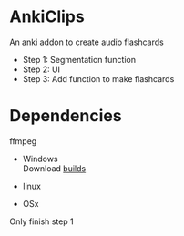 # AnkiClips
An anki addon to create audio flashcards
- Step 1: Segmentation function
- Step 2: UI
- Step 3: Add function to make flashcards

# Dependencies
ffmpeg

- Windows  
Download [builds](https://ffmpeg.zeranoe.com/builds/)

- linux
- OSx

Only finish step 1
